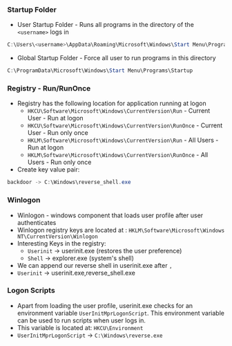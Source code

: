 ### Startup Folder
- User Startup Folder - Runs all programs in the directory of the `<username>` logs in
```powershell
C:\Users\<username>\AppData\Roaming\Microsoft\Windows\Start Menu\Programs\Startup
```
- Global Startup Folder - Force all user to run programs in this directory
```powershell
C:\ProgramData\Microsoft\Windows\Start Menu\Programs\Startup
```

### Registry - Run/RunOnce
- Registry has the following location for application running at logon
	- `HKCU\Software\Microsoft\Windows\CurrentVersion\Run` - Current User - Run at logon
	- `HKCU\Software\Microsoft\Windows\CurrentVersion\RunOnce` - Current User - Run only once
	- `HKLM\Software\Microsoft\Windows\CurrentVersion\Run` - All Users - Run at logon
	- `HKLM\Software\Microsoft\Windows\CurrentVersion\RunOnce` - All Users - Run only once
- Create key value pair:
```powershell
backdoor -> C:\Windows\reverse_shell.exe
```
### Winlogon
- Winlogon - windows component that loads user profile after user authenticates
- Winlogon registry keys are located at : `HKLM\Software\Microsoft\Windows NT\CurrentVersion\Winlogon`
- Interesting Keys in the registry:
	- `Userinit` -> userinit.exe (restores the user preference)
	- `Shell` -> explorer.exe (system's shell)
- We can append our reverse shell in userinit.exe after `,`
- `Userinit` -> userinit.exe,reverse_shell.exe
### Logon Scripts
- Apart from loading the user profile, userinit.exe checks for an environment variable `UserInitMprLogonScript`. This environment variable can be used to run scripts when user logs in.
- This variable is located at: `HKCU\Environment`
- `UserInitMprLogonScript` -> `C:\Windows\reverse.exe`
